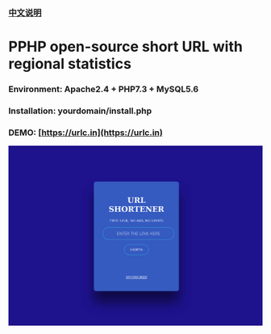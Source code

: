 ### [中文说明](./README_CN.md)

# PPHP open-source short URL with regional statistics

### Environment: Apache2.4 + PHP7.3 + MySQL5.6

### Installation: yourdomain/install.php

### DEMO: [https://urlc.in](https://urlc.in)

![Screenshot](./Screenshot.png)
